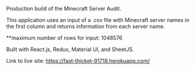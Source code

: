 Production build of the Minecraft Server Audit.

This application uses an input of a .csv file with Minecraft server names in the first column and returns information from each server name.

\*\*maximum number of rows for input: 1048576

Built with React.js, Redux, Material UI, and SheetJS.

Link to live site: https://fast-thicket-91718.herokuapp.com/

